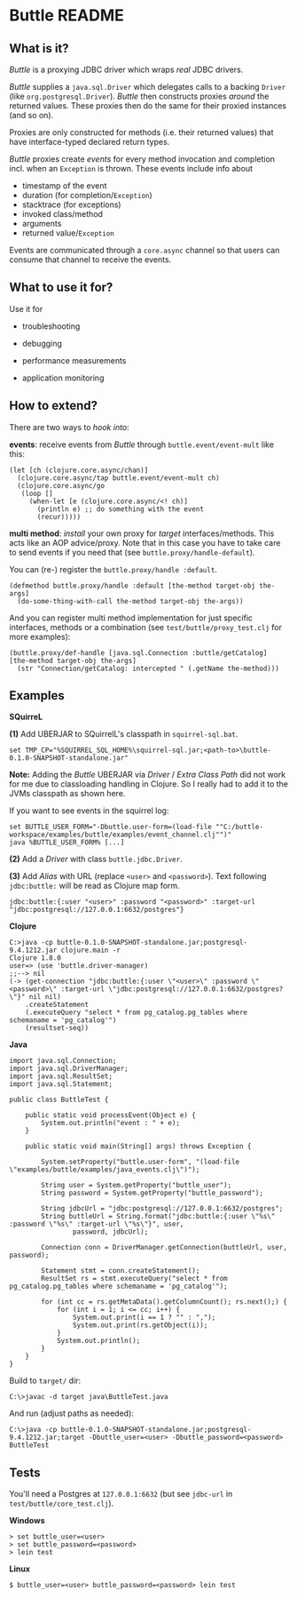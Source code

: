 # Buttle README

## What is it?

_Buttle_ is a proxying JDBC driver which wraps _real_ JDBC drivers.

_Buttle_ supplies a `java.sql.Driver` which delegates calls to a
backing `Driver` (like `org.postgresql.Driver`). _Buttle_ then
constructs proxies _around_ the returned values. These proxies then do
the same for their proxied instances (and so on).

Proxies are only constructed for methods (i.e. their returned values)
that have interface-typed declared return types.

_Buttle_ proxies create _events_ for every method invocation and
completion incl. when an `Exception` is thrown. These events include
info about

* timestamp of the event
* duration (for completion/`Exception`)
* stacktrace (for exceptions)
* invoked class/method
* arguments
* returned value/`Exception`

Events are communicated through a `core.async` channel so that users
can consume that channel to receive the events.

## What to use it for?

Use it for

* troubleshooting

* debugging

* performance measurements

* application monitoring

## How to extend?

There are two ways to _hook into_:

__events__: receive events from _Buttle_ through
  `buttle.event/event-mult` like this:

	(let [ch (clojure.core.async/chan)]
	  (clojure.core.async/tap buttle.event/event-mult ch)
	  (clojure.core.async/go
	   (loop []
		 (when-let [e (clojure.core.async/<! ch)]
		   (println e) ;; do something with the event
		   (recur)))))

__multi method__: _install_ your own proxy for _target_
  interfaces/methods. This acts like an AOP advice/proxy. Note that in
  this case you have to take care to send events if you need that (see
  `buttle.proxy/handle-default`).

You can (re-) register the `buttle.proxy/handle :default`. 

	(defmethod buttle.proxy/handle :default [the-method target-obj the-args]
	  (do-some-thing-with-call the-method target-obj the-args))

And you can register multi method implementation for just specific
interfaces, methods or a combination (see `test/buttle/proxy_test.clj`
for more examples):

    (buttle.proxy/def-handle [java.sql.Connection :buttle/getCatalog] [the-method target-obj the-args]
      (str "Connection/getCatalog: intercepted " (.getName the-method)))

## Examples

__SQuirreL__

__(1)__ Add UBERJAR to SQuirrelL's classpath in `squirrel-sql.bat`. 

	set TMP_CP="%SQUIRREL_SQL_HOME%\squirrel-sql.jar;<path-to>\buttle-0.1.0-SNAPSHOT-standalone.jar"

__Note:__ Adding the _Buttle_ UBERJAR via _Driver_ / _Extra Class Path_
  did not work for me due to classloading handling in
  Clojure. So I really had to add it to the JVMs classpath as shown
  here.

If you want to see events in the squirrel log:

	set BUTTLE_USER_FORM="-Dbuttle.user-form=(load-file ""C:/buttle-workspace/examples/buttle/examples/event_channel.clj"")"
	java %BUTTLE_USER_FORM% [...]

__(2)__ Add a _Driver_ with class `buttle.jdbc.Driver`. 

__(3)__ Add _Alias_ with URL (replace `<user>` and `<password>`). Text
  following `jdbc:buttle:` will be read as Clojure map form.

	jdbc:buttle:{:user "<user>" :password "<password>" :target-url "jdbc:postgresql://127.0.0.1:6632/postgres"}

__Clojure__

	C:>java -cp buttle-0.1.0-SNAPSHOT-standalone.jar;postgresql-9.4.1212.jar clojure.main -r
	Clojure 1.8.0
	user=> (use 'buttle.driver-manager)
	;;--> nil
	(-> (get-connection "jdbc:buttle:{:user \"<user>\" :password \"<password>\" :target-url \"jdbc:postgresql://127.0.0.1:6632/postgres?\"}" nil nil)
		.createStatement
		(.executeQuery "select * from pg_catalog.pg_tables where schemaname = 'pg_catalog'")
		(resultset-seq))

__Java__

	import java.sql.Connection;
	import java.sql.DriverManager;
	import java.sql.ResultSet;
	import java.sql.Statement;

	public class ButtleTest {

		public static void processEvent(Object e) {
			System.out.println("event : " + e);
		}

		public static void main(String[] args) throws Exception {

			System.setProperty("buttle.user-form", "(load-file \"examples/buttle/examples/java_events.clj\")");

			String user = System.getProperty("buttle_user");
			String password = System.getProperty("buttle_password");

			String jdbcUrl = "jdbc:postgresql://127.0.0.1:6632/postgres";
			String buttleUrl = String.format("jdbc:buttle:{:user \"%s\" :password \"%s\" :target-url \"%s\"}", user,
					password, jdbcUrl);

			Connection conn = DriverManager.getConnection(buttleUrl, user, password);

			Statement stmt = conn.createStatement();
			ResultSet rs = stmt.executeQuery("select * from pg_catalog.pg_tables where schemaname = 'pg_catalog'");

			for (int cc = rs.getMetaData().getColumnCount(); rs.next();) {
				for (int i = 1; i <= cc; i++) {
					System.out.print(i == 1 ? "" : ",");
					System.out.print(rs.getObject(i));
				}
				System.out.println();
			}
		}
	}

Build to `target/` dir:

	C:\>javac -d target java\ButtleTest.java

And run (adjust paths as needed):

	C:\>java -cp buttle-0.1.0-SNAPSHOT-standalone.jar;postgresql-9.4.1212.jar;target -Dbuttle_user=<user> -Dbuttle_password=<password> ButtleTest

## Tests

You'll need a Postgres at `127.0.0.1:6632` (but see `jdbc-url` in
`test/buttle/core_test.clj`).

__Windows__

	> set buttle_user=<user>
	> set buttle_password=<password>
	> lein test
	
__Linux__

	$ buttle_user=<user> buttle_password=<password> lein test

